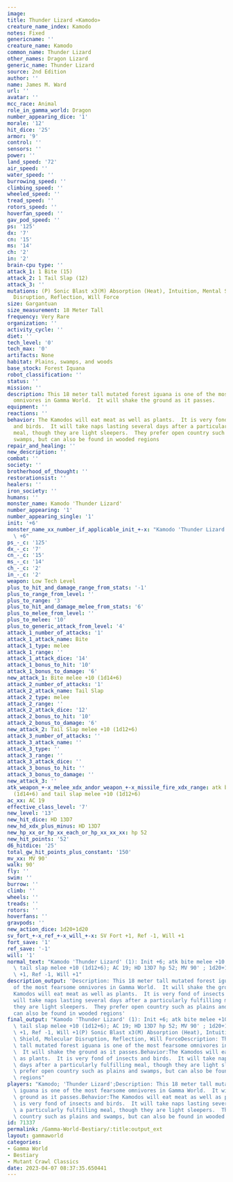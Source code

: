 ```yaml
---
image: 
title: Thunder Lizard «Kamodo»
creature_name_index: Kamodo
notes: Fixed
genericname: ''
creature_name: Kamodo
common_name: Thunder Lizard
other_names: Dragon Lizard
generic_name: Thunder Lizard
source: 2nd Edition
author: ''
name: James M. Ward
url: ''
avatar: ''
mcc_race: Animal
role_in_gamma_world: Dragon
number_appearing_dice: '1'
morale: '12'
hit_dice: '25'
armor: '9'
control: ''
sensors: ''
power: ''
land_speed: '72'
air_speed: ''
water_speed: ''
burrowing_speed: ''
climbing_speed: ''
wheeled_speed: ''
tread_speed: ''
rotors_speed: ''
hoverfan_speed: ''
gav_pod_speed: ''
ps: '125'
dx: '7'
cn: '15'
ms: '14'
ch: '2'
in: '2'
brain-cpu type: ''
attack_1: 1 Bite (15)
attack_2: 1 Tail Slap (12)
attack_3: ''
mutations: (P) Sonic Blast x3(M) Absorption (Heat), Intuition, Mental Shield, Molecular
  Disruption, Reflection, Will Force
size: Gargantuan
size_measurement: 18 Meter Tall
frequency: Very Rare
organization: ''
activity_cycle: ''
diet: ''
tech_level: '0'
tech_max: '0'
artifacts: None
habitat: Plains, swamps, and woods
base_stock: Forest Iquana
robot_classification: ''
status: ''
mission: ''
description: This 18 meter tall mutated forest iguana is one of the most fearsome
  omnivores in Gamma World.  It will shake the ground as it passes.
equipment: ''
reactions: ''
behavior: The Kamodos will eat meat as well as plants.  It is very fond of insects
  and birds.  It will take naps lasting several days after a particularly fulfilling
  meal, though they are light sleepers.  They prefer open country such as plains and
  swamps, but can also be found in wooded regions
repair_and_healing: ''
new_description: ''
combat: ''
society: ''
brotherhood_of_thought: ''
restorationsist: ''
healers: ''
iron_society: ''
humans: ''
monster_name: Kamodo 'Thunder Lizard'
number_appearing: '1'
number_appearing_single: '1'
init: '+6'
monster_name_xx_number_if_applicable_init_+-x: "Kamodo 'Thunder Lizard' (1): Init\
  \ +6"
ps_-_c: '125'
dx_-_c: '7'
cn_-_c: '15'
ms_-_c: '14'
ch_-_c: '2'
in_-_c: '2'
weapon: Low Tech Level
plus_to_hit_and_damage_range_from_stats: '-1'
plus_to_range_from_level: ''
plus_to_range: '3'
plus_to_hit_and_damage_melee_from_stats: '6'
plus_to_melee_from_level: ''
plus_to_melee: '10'
plus_to_generic_attack_from_level: '4'
attack_1_number_of_attacks: '1'
attack_1_attack_name: Bite
attack_1_type: melee
attack_1_range: ''
attack_1_attack_dice: '14'
attack_1_bonus_to_hit: '10'
attack_1_bonus_to_damage: '6'
new_attack_1: Bite melee +10 (1d14+6)
attack_2_number_of_attacks: '1'
attack_2_attack_name: Tail Slap
attack_2_type: melee
attack_2_range: ''
attack_2_attack_dice: '12'
attack_2_bonus_to_hit: '10'
attack_2_bonus_to_damage: '6'
new_attack_2: Tail Slap melee +10 (1d12+6)
attack_3_number_of_attacks: ''
attack_3_attack_name: ''
attack_3_type: ''
attack_3_range: ''
attack_3_attack_dice: ''
attack_3_bonus_to_hit: ''
attack_3_bonus_to_damage: ''
new_attack_3: ''
atk_weapon_+-x_melee_xdx_andor_weapon_+-x_missile_fire_xdx_range: atk bite melee +10
  (1d14+6) and tail slap melee +10 (1d12+6)
ac_xx: AC 19
effective_class_level: '7'
new_level: '13'
new_hit_dice: HD 13D7
new_hd_xdx_plus_minus: HD 13D7
new_hp_xx_or_hp_xx_each_or_hp_xx_xx_xx: hp 52
new_hit_points: '52'
d6_hitdice: '25'
total_gw_hit_points_plus_constant: '150'
mv_xx: MV 90'
walk: 90'
fly: ''
swim: ''
burrow: ''
climb: ''
wheels: ''
treads: ''
rotors: ''
hoverfans: ''
gravpods: ''
new_action_dice: 1d20+1d20
sv_fort_+-x_ref_+-x_will_+-x: SV Fort +1, Ref -1, Will +1
fort_save: '1'
ref_save: '-1'
will: '1'
normal_text: "Kamodo 'Thunder Lizard' (1): Init +6; atk bite melee +10 (1d14+6) and\
  \ tail slap melee +10 (1d12+6); AC 19; HD 13D7 hp 52; MV 90' ; 1d20+1d20; SV Fort\
  \ +1, Ref -1, Will +1"
description_output: 'Description: This 18 meter tall mutated forest iguana is one
  of the most fearsome omnivores in Gamma World.  It will shake the ground as it passes.Behavior:The
  Kamodos will eat meat as well as plants.  It is very fond of insects and birds.  It
  will take naps lasting several days after a particularly fulfilling meal, though
  they are light sleepers.  They prefer open country such as plains and swamps, but
  can also be found in wooded regions'
final_output: "Kamodo 'Thunder Lizard' (1): Init +6; atk bite melee +10 (1d14+6) and\
  \ tail slap melee +10 (1d12+6); AC 19; HD 13D7 hp 52; MV 90' ; 1d20+1d20; SV Fort\
  \ +1, Ref -1, Will +1(P) Sonic Blast x3(M) Absorption (Heat), Intuition, Mental\
  \ Shield, Molecular Disruption, Reflection, Will ForceDescription: This 18 meter\
  \ tall mutated forest iguana is one of the most fearsome omnivores in Gamma World.\
  \  It will shake the ground as it passes.Behavior:The Kamodos will eat meat as well\
  \ as plants.  It is very fond of insects and birds.  It will take naps lasting several\
  \ days after a particularly fulfilling meal, though they are light sleepers.  They\
  \ prefer open country such as plains and swamps, but can also be found in wooded\
  \ regions"
players: "Kamodo; 'Thunder Lizard';Description: This 18 meter tall mutated forest\
  \ iguana is one of the most fearsome omnivores in Gamma World.  It will shake the\
  \ ground as it passes.Behavior:The Kamodos will eat meat as well as plants.  It\
  \ is very fond of insects and birds.  It will take naps lasting several days after\
  \ a particularly fulfilling meal, though they are light sleepers.  They prefer open\
  \ country such as plains and swamps, but can also be found in wooded regions|"
id: 71337
permalink: /Gamma-World-Bestiary/:title:output_ext
layout: gammaworld
categories:
- Gamma World
- Bestiary
- Mutant Crawl Classics
date: 2023-04-07 08:37:35.650441
---
```

